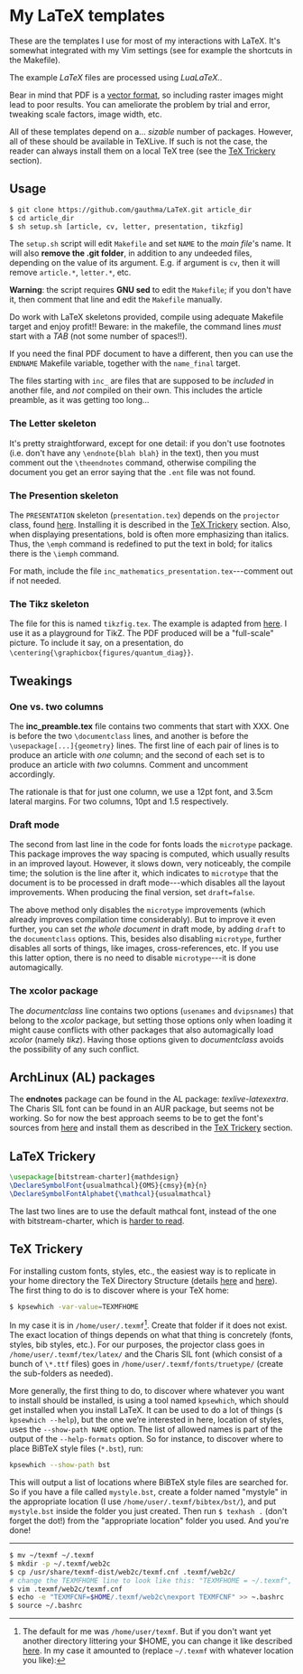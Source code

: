 My LaTeX templates 
===

These are the templates I use for most of my interactions with LaTeX.
It's somewhat integrated with my Vim settings (see for example the
shortcuts in the Makefile).

The example *LaTeX* files are processed using *LuaLaTeX.*.

Bear in mind that PDF is a [vector format][2], so including raster
images might lead to poor results. You can ameliorate the problem by
trial and error, tweaking scale factors, image width, etc.

All of these templates depend on a... *sizable* number of packages.
However, all of these should be available in TeXLive. If such is not the
case, the reader can always install them on a local TeX tree (see the
[TeX Trickery](#tex-trickery) section).

Usage 
---

```bash
$ git clone https://github.com/gauthma/LaTeX.git article_dir
$ cd article_dir
$ sh setup.sh [article, cv, letter, presentation, tikzfig]
```

The `setup.sh` script will edit `Makefile` and set `NAME` to the *main
file*'s name. It will also **remove the .git folder**, in addition to
any undeeded files, depending on the value of its argument. E.g. if
argument is `cv`, then it will remove `article.*`, `letter.*`, etc.

**Warning**: the script requires **GNU sed** to edit the `Makefile`; if
you don't have it, then comment that line and edit the `Makefile`
manually.

Do work with LaTeX skeletons provided, compile using adequate Makefile
target and enjoy profit!! Beware: in the makefile, the command lines
*must* start with a *TAB* (not some number of spaces!!).

If you need the final PDF document to have a different, then you can use
the `ENDNAME` Makefile variable, together with the `name_final` target.

The files starting with `inc_` are files that are supposed to be
*included* in another file, and *not* compiled on their own. This
includes the article preamble, as it was getting too long...

### The Letter skeleton

It's pretty straightforward, except for one detail: if you don't use
footnotes (i.e. don't have any `\endnote{blah blah}` in the text), then
you must comment out the `\theendnotes` command, otherwise compiling the
document you get an error saying that the `.ent` file was not found.

### The Presention skeleton

The `PRESENTATION` skeleton (`presentation.tex`) depends on the
`projector` class, found [here](http://www.shoup.net/projector/).
Installing it is described in the [TeX Trickery](#tex-trickery) section.
Also, when displaying presentations, bold is often more emphasizing than
italics. Thus, the `\emph` command is redefined to put the text in bold;
for italics there is the `\iemph` command.

For math, include the file `inc_mathematics_presentation.tex`---comment
out if not needed.

### The Tikz skeleton

The file for this is named `tikzfig.tex`. The example is adapted from
[here][5]. I use it as a playground for TikZ. The PDF produced will be a
"full-scale" picture. To include it say, on a presentation, do
`\centering{\graphicbox{figures/quantum_diag}}`.

Tweakings
---

### One vs. two columns  

The **inc_preamble.tex** file contains two comments that start with XXX.
One is before the two `\documentclass` lines, and another is before the
`\usepackage[...]{geometry}` lines. The first line of each pair of lines
is to produce an article with *one* column; and the second of each set
is to produce an article with *two* columns. Comment and uncomment
accordingly.

The rationale is that for just one column, we use a 12pt font, and 3.5cm
lateral margins. For two columns, 10pt and 1.5 respectively.

### Draft mode

The second from last line in the code for fonts loads the `microtype`
package. This package improves the way spacing is computed, which
usually results in an improved layout. However, it slows down, very
noticeably, the compile time; the solution is the line after it, which
indicates to `microtype` that the document is to be processed in draft
mode---which disables all the layout improvements. When producing the
final version, set `draft=false`.

The above method only disables the `microtype` improvements (which
already improves compilation time considerably). But to improve it even
further, you can set *the whole document* in draft mode, by adding
`draft` to the `documentclass` options. This, besides also disabling
`microtype`, further disables all sorts of things, like images,
cross-references, etc. If you use this latter option, there is no need
to disable `microtype`---it is done automagically.

### The xcolor package

The *documentclass* line contains two options (`usenames` and
`dvipsnames`) that belong to the *xcolor* package, but setting those
options only when loading it might cause conflicts with other packages
that also automagically load *xcolor* (namely *tikz*). Having those
options given to *documentclass* avoids the possibility of any such
conflict.

ArchLinux (AL) packages 
---

The __endnotes__ package can be found in the AL package:
*texlive-latexextra*. The Charis SIL font can be found in an AUR
package, but seems not be working. So for now the best approach seems to
be to get the font's sources from
[here](http://software.sil.org/charis/download/) and install them as
described in the [TeX Trickery](#tex-trickery) section.

LaTeX Trickery
---

```tex
\usepackage[bitstream-charter]{mathdesign}
\DeclareSymbolFont{usualmathcal}{OMS}{cmsy}{m}{n}
\DeclareSymbolFontAlphabet{\mathcal}{usualmathcal} 
```

The last two lines are to use the default mathcal font, instead of the
one with bitstream-charter, which is [harder to read][1].

TeX Trickery
---

For installing custom fonts, styles, etc., the easiest way is to
replicate in your home directory the TeX Directory Structure (details
[here][3] and [here][4]). The first thing to do is to discover where is
your TeX home:

```bash
$ kpsewhich -var-value=TEXMFHOME
```

In my case it is in `/home/user/.texmf`[^1]. Create that folder if it
does not exist. The exact location of things depends on what that thing
is concretely (fonts, styles, bib styles, etc.). For our purposes, the
projector class goes in `/home/user/.texmf/tex/latex/` and the Charis
SIL font (which consist of a bunch of `\*.ttf` files) goes in
`/home/user/.texmf/fonts/truetype/` (create the sub-folders as needed).

More generally, the first thing to do, to discover where whatever you
want to install should be installed, is using a tool named `kpsewhich`,
which should get installed when you install LaTeX. It can be used to do
a lot of things (`$ kpsewhich --help`), but the one we’re interested in
here, location of styles, uses the `--show-path NAME` option. The list
of allowed names is part of the output of the `--help-formats` option.
So for instance, to discover where to place BiBTeX style files
(`*.bst`), run:

~~~ bash
kpsewhich --show-path bst
~~~

This will output a list of locations where BiBTeX style files are
searched for. So if you have a file called `mystyle.bst`, create a
folder named "mystyle" in the appropriate location (I use
`/home/user/.texmf/bibtex/bst/`), and put `mystyle.bst` inside the
folder you just created. Then run `$ texhash .` (don't forget the dot!)
from the "appropriate location" folder you used. And you're done!

----

[^1]: The default for me was `/home/user/texmf`. But if you don't want
		yet another directory littering your $HOME, you can change it like
		described [here][6]. In my case it amounted to (replace `~/.texmf`
		with whatever location you like):

```bash
$ mv ~/texmf ~/.texmf
$ mkdir -p ~/.texmf/web2c
$ cp /usr/share/texmf-dist/web2c/texmf.cnf .texmf/web2c/
# change the TEXMFHOME line to look like this: "TEXMFHOME = ~/.texmf", 
$ vim .texmf/web2c/texmf.cnf
$ echo -e "TEXMFCNF=$HOME/.texmf/web2c\nexport TEXMFCNF" >> ~.bashrc
$ source ~/.bashrc
```

[1]: http://www.latex-community.org/forum/viewtopic.php?f=48&t=6989   
[2]: http://www.youthedesigner.com/2012/08/12/how-to-explain-raster-vs-vector-to-your-clients/   
[3]: http://en.wikipedia.org/wiki/TeX_Directory_Structure  
[4]: http://tex.stackexchange.com/questions/1137/where-do-i-place-my-own-sty-files-to-make-them-available-to-all-my-tex-files  
[5]: http://www.texample.net/tikz/examples/quantum-circuit/  
[6]: http://www.tex.ac.uk/cgi-bin/texfaq2html?label=privinst
